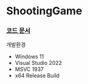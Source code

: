 # ShootingGame



### [**코드 문서**](https://culrry.github.io/ShootingGame_PP/)



개발환경

- Windows 11
- Visual Studio 2022
- MSVC 1937
- x64 Release Build
